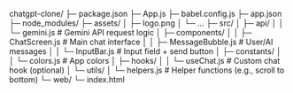 chatgpt-clone/
├─ package.json
├─ App.js
├─ babel.config.js
├─ app.json
├─ node_modules/
├─ assets/
│   ├─ logo.png
│   └─ ...
├─ src/
│   ├─ api/
│   │   └─ gemini.js            # Gemini API request logic
│   ├─ components/
│   │   ├─ ChatScreen.js        # Main chat interface
│   │   ├─ MessageBubble.js     # User/AI messages
│   │   └─ InputBar.js          # Input field + send button
│   ├─ constants/
│   │   └─ colors.js            # App colors
│   ├─ hooks/
│   │   └─ useChat.js           # Custom chat hook (optional)
│   └─ utils/
│       └─ helpers.js           # Helper functions (e.g., scroll to bottom)
└─ web/
    └─ index.html